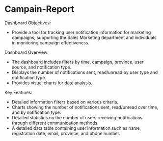# Campain-Report
Dashboard Objectives:
- Provide a tool for tracking user notification information for marketing campaigns, supporting the Sales Marketing department and individuals in monitoring campaign effectiveness.

Dashboard Overview:
- The dashboard includes filters by time, campaign, province, user source, and notification type.
- Displays the number of notifications sent, read/unread by user type and notification type.
- Provides visual charts for data analysis.

Key Features:
- Detailed information filters based on various criteria.
- Charts showing the number of notifications sent, read/unread over time, and by notification type.
- Detailed statistics on the number of users receiving notifications through different communication methods.
- A detailed data table containing user information such as name, registration date, email, province, and phone number.
